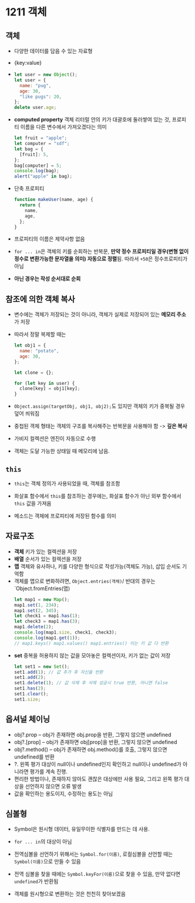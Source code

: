 # 1211 객체

## 객체

- 다양한 데이터를 담음 수 있는 자료형
- {key:value}
- ```javascript
  let user = new Object();
  let user = {
    name: "pug",
    age: 30,
    "like pugs": 20,
  };
  delete user.age;
  ```
- **computed property** 객체 리터럴 안의 키가 대괄호에 둘러쌓여 있는 것, 프로피티 이름을 다른 변수에서 가져오겠다는 의미
  ```javascript
  let fruit = "apple";
  let computer = "sdf";
  let bag = {
    [fruit]: 5,
  };
  bag[computer] = 5;
  console.log(bag);
  alert("apple" in bag);
  ```
- 단축 프로피티

  ```javascript
  function makeUser(name, age) {
    return {
      name,
      age,
    };
  }
  ```

- 프로피티의 이름은 제약사항 없음
- `for ... in`은 객체의 키를 순회하는 반복문, **만약 정수 프로피티일 경우(변형 없이 정수로 변환가능한 문자열을 의미) 자동으로 정렬**됨. 따라서 `+50`은 정수프로피티가 아님
- **아닌 경우는 작성 순서대로 순회**

## 참조에 의한 객체 복사

- 변수에는 객체가 저장되는 것이 아니라, 객체가 실제로 저장되어 있는 **메모리 주소**가 저장
- 따라서 정말 복제할 때는

  ```javascript
  let obj1 = {
    name: "potato",
    age: 30,
  };

  let clone = {};

  for (let key in user) {
    clone[key] = obj1[key];
  }
  ```

- `Object.assign(targetObj, obj1, obj2);`도 있지만 객체의 키가 중복될 경우 덮어 씌워짐

- 중첩된 객체 형태는 객체의 구조를 복사해주는 반복문을 사용해야 함 -> **깊은 복사**

- 가비지 컬렉션은 엔진이 자동으로 수행
- 객체는 도달 가능한 상태일 때 메모리에 남음.

## `this`

- `this`는 객체 정의가 사용되었을 때, 객체를 참조함

- 화살표 함수에서 `this`를 참조하는 경우에는, 화살표 함수가 아닌 외부 함수에서 `this` 값을 가져옴

- 메소드는 객체에 프로피티에 저장된 함수를 의미

## 자료구조

- **객체** 키가 있는 컬렉션을 저장
- **배열** 순서가 있는 컬렉션을 저장
- **맵** 객체와 유사하나, 키를 다양한 형식으로 작성가능(객체도 가능), 삽입 순서도 기억함
- 객체를 맵으로 변화하려면, `Object.entries(객체)`/ 반대의 경우는 `Object.fromEntries(맵)
  ```javascript
  let map1 = new Map();
  map1.set(1, 234);
  map1.set(2, 345);
  let check1 = map1.has(1);
  let check3 = map1.has(3);
  map1.delete(2);
  console.log(map1.size, check1, check3);
  console.log(map1.get(1));
  // map1.keys() map1.values() map1.entries() 이는 키 값 다 반환
  ```
- **set** 중복을 허용하지 않는 값을 모아놓은 컬렉션이자, 키가 없는 값이 저장
  ```javascript
  let set1 = new Set();
  set1.add(1); // 값 추가 후 자신을 반환
  set1.add(2);
  set1.delete(1); // 값 삭제 후 삭제 성공시 true 반환, 아니면 false
  set1.has(2);
  set1.clear();
  set1.size;
  ```

## 옵셔널 체이닝

- obj?.prop – obj가 존재하면 obj.prop을 반환, 그렇지 않으면 undefined
- obj?.[prop] – obj가 존재하면 obj[prop]을 반환, 그렇지 않으면 undefined
- obj?.method() – obj가 존재하면 obj.method()를 호출, 그렇지 않으면 undefined를 반환
- ?. 왼쪽 평가 대상이 null이나 undefined인지 확인하고 null이나 undefined가 아니라면 평가를 계속 진행.
- 편리한 방법이나, 존재하지 않아도 괜찮은 대상에만 사용 필요, 그리고 왼쪽 평가 대상을 선언하지 않으면 오류 발생
- 값을 확인하는 용도이지, 수정하는 용도는 아님

## 심볼형

- Symbol은 원시형 데이터, 유일무이한 식별자를 만드는 데 사용.

- `for ... in`의 대상이 아님

- 전역심볼을 선언하기 위해서는 `Symbol.for(이름)`, 로컬심볼을 선언할 때는 `Symbol(이름)`으로 만들 수 있음

- 전역 심볼을 찾을 때에는 `Symbol.keyFor(이름)`으로 찾을 수 있음, 만약 없다면 `undefined`가 반환됨

- 객체를 원시형으로 변환하는 것은 천천히 찾아보겠음
